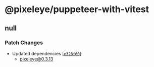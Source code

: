 # @pixeleye/puppeteer-with-vitest

## null

### Patch Changes

- Updated dependencies [[`e328f60`](https://github.com/pixeleye-io/pixeleye/commit/e328f608e16be8be4edb4e76d580be7e9b02d47b)]:
  - pixeleye@0.3.13
